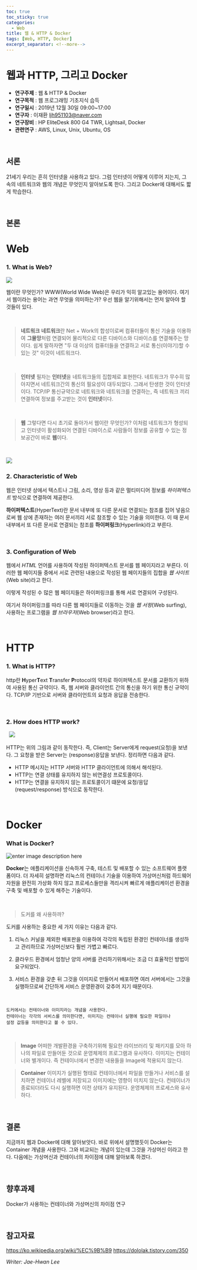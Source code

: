 ```yaml
---
toc: true
toc_sticky: true
categories:
  - Web
title: 웹 & HTTP & Docker
tags: [Web, HTTP, Docker]
excerpt_separator: <!--more-->
---
```

# 웹과 HTTP, 그리고 Docker
<!--more-->
* **연구주제** : 웹 & HTTP & Docker
* **연구목적** : 웹 프로그래밍 기초지식 습득
* **연구일시** : 2019년 12월 30일 09:00~17:00
* **연구자** : 이재환 <ljh951103@naver.com>
* **연구장비** : HP EliteDesk 800 G4 TWR, Lightsail, Docker
* **관련연구** : AWS, Linux, Unix, Ubuntu, OS

&nbsp;

## 서론
21세기 우리는 흔히 인터넷을 사용하고 있다. 그럼 인터넷이 어떻게 이루어 지는지, 그 속의 네트워크와 웹의 개념은 무엇인지 알아보도록 한다. 그리고 Docker에 대해서도 짧게 학습한다.

&nbsp;

## 본론

Web
======

### 1. What is Web?

![](http://mblogthumb1.phinf.naver.net/20160711_72/heungmusoft_14682183958348nL9x_PNG/%B9%E8%B0%E62.png?type=w800)

 웹이란 무엇인가? WWW(World Wide Web)은 우리가 익히 알고있는 용어이다. 여기서 웹이라는 용어는 과연 무엇을 의미하는가? 우선 웹을 알기위해서는 먼저 알아야 할 것들이 있다.

&nbsp;
&nbsp;

> **네트워크**
**네트워크**란 Net + Work의 합성이로써 컴퓨터들이 통신 기술을 이용하여 **그물망**처럼 연결되어 물리적으로 다른 디바이스와 디바이스를 연결해주는 망이다. 쉽게 말하자면 "두 대 이상의 컴퓨터들을 연결하고 서로 통신(이야기)할 수 있는 것" 이것이 네트워크다.

&nbsp;

> **인터넷**
필자는 **인터넷**을 네트워크들의 집합체로 표현한다. 네트워크가 무수히 많아지면서 네트워크간의 통신의 필요성이 대두되었다. 그래서 탄생한 것이 인터넷이다.  TCP/IP 통신규약으로 네트워크와 네트워크를 연결하는, 즉 네트워크 끼리 연결하여 정보를 주고받는 것이 **인터넷**이다.

&nbsp;

>**웹**
그렇다면 다시 초기로 돌아가서 웹이란 무엇인가? 이처럼 네트워크가 형성되고 인터넷이 활성화되어 연결된 디바이스로 사람들이 정보를 공유할 수 있는 정보공간이 바로 **웹**이다.

&nbsp;

![](https://previews.123rf.com/images/ihorsvetiukha/ihorsvetiukha1808/ihorsvetiukha180800017/112241820-world-wide-web-global-network-structure-with-planet-map-on-background-vector-illustration.jpg)
&nbsp;

### 2. Characteristic of Web

웹은 인터넷 상에서 텍스트나 그림, 소리, 영상 등과 같은 멀티미디어 정보를 *하이퍼텍스트* 방식으로 연결하여 제공한다. 

 **하이퍼텍스트**(HyperText)란 문서 내부에 또 다른 문서로 연결되는 참조를 집어 넣음으로써 웹 상에 존재하는 여러 문서끼리 서로 참조할 수 있는 기술을 의미한다. 이 때 문서 내부에서 또 다른 문서로 연결되는 참조를 **하이퍼링크**(Hyperlink)라고 부른다.

&nbsp;

###  3. Configuration of Web
 웹에서 *HTML* 언어를 사용하여 작성된 하이퍼텍스트 문서를 웹 페이지라고 부른다. 이러한 웹 페이지들 중에서 서로 관련된 내용으로 작성된 웹 페이지들의 집합을 *웹 사이트*(Web site)라고 한다.
 
이렇게 작성된 수 많은 웹 페이지들은 하이퍼링크를 통해 서로 연결되어 구성된다.

여기서 하이퍼링크를 따라 다른 웹 페이지들로 이동하는 것을 *웹 서핑*(Web surfing), 사용하는 프로그램을 *웹 브라우저*(Web browser)라고 한다. 

 &nbsp;

HTTP
======
### 1. What is HTTP?

 http란 **H**yper**T**ext  **T**ransfer  **P**rotocol의 약자로 하이퍼텍스트 문서를 교환하기 위하여 사용된 통신 규약이다. 즉, 웹 서버와 클라이언트 간의 통신을 하기 위한 통신 규약이다. TCP/IP 기반으로 서버와 클라이언트의 요청과 응답을 전송한다.
 
 &nbsp;

### 2. How does HTTP work?
 &nbsp;
![](https://k.kakaocdn.net/dn/IU3pd/btqx7kUyY9R/mU3l9wkcuIwwqqyjjmhYwK/img.png)
 

HTTP는 위의 그림과 같이 동작한다. 즉, Client는 Server에게 request(요청)을 보낸다. 그 요청을 받은 Server는 (response)응답을 보낸다.  정리하면 다음과 같다.

* HTTP 메시지는 HTTP 서버와 HTTP 클라이언트에 의해서 해석된다.
* HTTP는 연결 상태를 유지하지 않는 비연결성 프로토콜이다.
* HTTP는 연결을 유지하지 않는 프로토콜이기 떄문에 요청/응답(request/response) 방식으로 동작한다.

 &nbsp;
 
Docker
======
### What is Docker?
![enter image description here](https://post-phinf.pstatic.net/MjAxODA5MjdfMTM5/MDAxNTM4MDI0NzQ4MDIy.QLvfes9oqS29-cAvQ2mLMwP8adbBbxxPBqxQqrWHIlgg.T0xO_BMaRR_aBhWX3PuKKtf6AaqqZSP8G0GnO_k86O4g.JPEG/%ED%88%AC%EC%9D%B4%ED%86%A1_%EB%8F%84%EC%BB%A4_180927.jpg?type=w1200)

**Docker**는 애플리케이션을 신속하게 구축, 테스트 및 배포할 수 있는 소프트웨어 플랫폼이다. 더 자세히 설명하면 리눅스의 컨테이너 기술을 이용하여 가상머신처럼 하드웨어 자원을 완전히 가상화 하지 않고 프로세스들만을 격리시켜 빠르게 애플리케이션 환경을 구축 및 배포할 수 있게 해주는 기술이다.

  &nbsp;

>도커를 왜 사용하까?

도커를 사용하는 중요한 세 가지 이유는 다음과 같다.
 1.  리눅스 커널을 제외한 배포판을 이용하여 각각의 독립된 환경인 컨테이너를 생성하고 관리하므로 가상머신보다 훨씬 가볍고 빠르다.
   
 2. 클라우드 환경에서 엄청난 양의 서버를 관리하기위해서는 조금 더 효율적인 방법이 요구되었다.
   
 3. 서비스 환경을 갖춘 뒤 그것을 이미지로 만들어서 배포하면 여러 서버에서는 그것을 실행하므로써 간단하게 서비스 운영환경이 갖추어 지기 때문이다.

  &nbsp;
  
    도커에서는 컨테이너와 이미지라는 개념을 사용한다. 
    컨테이너는 각각의 서비스를 의미한다면, 이미지는 컨테이너 실행에 필요한 파일이나 
    설정 값등을 의미한다고 볼 수 있다.

&nbsp;
  
>**Image**
어떠한 개발환경을 구축하기위해 필요한 라이브러리 및 패키지를 모아 하나의 파일로 만들어둔 것으로 운영체제의 프로그램과 유사하다.
이미지는 컨테이너와 별개이다. 즉 컨테이너에서 변경한 내용들을 Image에 적용되지 않는다.

  
>**Container**
이미지가 실행된 형태로 컨테이너에서 파일을 만들거나 서비스를 설치하면 컨테이너 레벨에 저장되고 이미지에는 영향이 미치지 않는다.
컨테이너가 종료되더라도 다시 실행하면 이전 상태가 유지된다.
운영체제의 프로세스와 유사하다.

&nbsp;

## 결론
지금까지 웹과 Docker에 대해 알아보앗다. 바로 위에서 설명했듯이 Docker는 Container 개념을 사용한다. 그와 비교되는 개념이 있는데 그것을 가상머신 이라고 한다. 다음에는 가상머신과 컨테이너의 차이점에 대해 알아보록 하겠다.

&nbsp;

## 향후과제
Docker가 사용하는 컨테이너와 가상머신의 차이점 연구

&nbsp;

## 참고자료

<https://ko.wikipedia.org/wiki/%EC%9B%B9> 
<https://dololak.tistory.com/350> 
&nbsp;

*Writer: Jae-Hwan Lee*